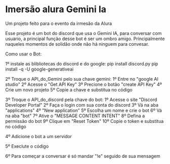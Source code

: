 # Imersão alura Gemini Ia
 Um projeto feito para o evento da irmesão da Alura

 Esse projeto é um bot do discord que usa o Gemini IA, para conversar com usuario, a principal função desse bot é ser um ombro amigo. Principalmente naqueles momentos de solidão onde não há ninguem para convesar.


 Como usar o Bot:

 1º instale as blibliotecas do discord e do google:
    pip install discord.py
    pip install -q -U google-generativeai

2º Troque o API_do_Gemini pelo sua chave gemini:
    1º Entre no "google AI studio"
    2º Acesse o "Get API Key"
    3º Precione o botão "create API Key"
    4º Crie um novo projeto
    5º Copie a chave e substitua no código

 3º Troque o API_do_discord pela chave do bot:
    1º Acesse o site "Discord Developer Portal"
    2º Faça o login com sua conta do discord
    3º Vá na aba "applications"
    4º "New application"
    5º Escolha um nome e crie o bot
    6º Vá na aba "bot"
    7º Ative o "MESSAGE CONTENT INTENT" 
    8º Defina a permissão do bot
    9º Clique em "Reset Token"
    10º Copie o token e substitua no código
    
4º Adicione o bot a um servidor

5º Execlute o código

6º Para começar a conversar é só mandar "!e" seguido de sua mensagem

